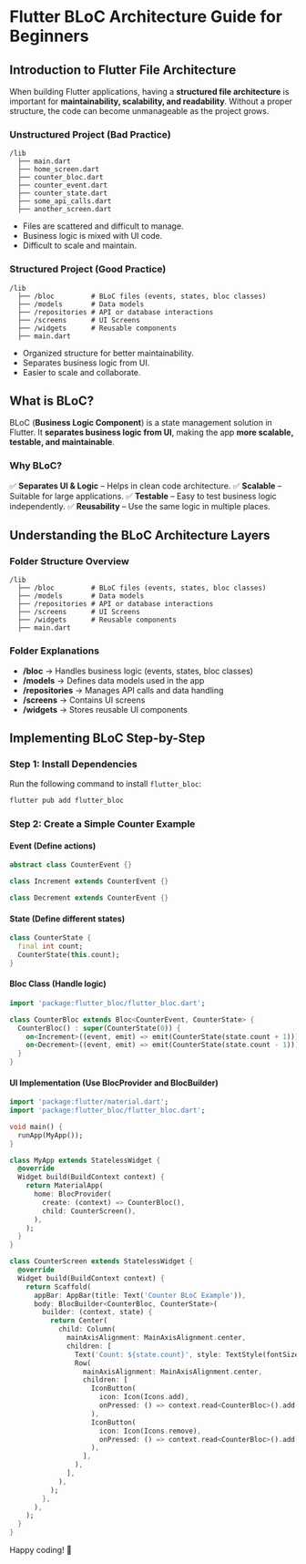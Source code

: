 # Flutter BLoC Architecture Guide for Beginners

## Introduction to Flutter File Architecture

When building Flutter applications, having a **structured file architecture** is important for **maintainability, scalability, and readability**. Without a proper structure, the code can become unmanageable as the project grows.

### **Unstructured Project (Bad Practice)**
```
/lib
  ├── main.dart
  ├── home_screen.dart
  ├── counter_bloc.dart
  ├── counter_event.dart
  ├── counter_state.dart
  ├── some_api_calls.dart
  ├── another_screen.dart
```
- Files are scattered and difficult to manage.
- Business logic is mixed with UI code.
- Difficult to scale and maintain.

### **Structured Project (Good Practice)**
```
/lib
  ├── /bloc         # BLoC files (events, states, bloc classes)
  ├── /models       # Data models
  ├── /repositories # API or database interactions
  ├── /screens      # UI Screens
  ├── /widgets      # Reusable components
  ├── main.dart
```
- Organized structure for better maintainability.
- Separates business logic from UI.
- Easier to scale and collaborate.

## **What is BLoC?**

BLoC (**Business Logic Component**) is a state management solution in Flutter. It **separates business logic from UI**, making the app **more scalable, testable, and maintainable**.

### **Why BLoC?**
✅ **Separates UI & Logic** – Helps in clean code architecture.
✅ **Scalable** – Suitable for large applications.
✅ **Testable** – Easy to test business logic independently.
✅ **Reusability** – Use the same logic in multiple places.

## **Understanding the BLoC Architecture Layers**

### **Folder Structure Overview**

```
/lib
  ├── /bloc         # BLoC files (events, states, bloc classes)
  ├── /models       # Data models
  ├── /repositories # API or database interactions
  ├── /screens      # UI Screens
  ├── /widgets      # Reusable components
  ├── main.dart
```

### **Folder Explanations**
- **/bloc** → Handles business logic (events, states, bloc classes)
- **/models** → Defines data models used in the app
- **/repositories** → Manages API calls and data handling
- **/screens** → Contains UI screens
- **/widgets** → Stores reusable UI components

## **Implementing BLoC Step-by-Step**

### **Step 1: Install Dependencies**

Run the following command to install `flutter_bloc`:
```bash
flutter pub add flutter_bloc
```

### **Step 2: Create a Simple Counter Example**

#### **Event (Define actions)**
```dart
abstract class CounterEvent {}

class Increment extends CounterEvent {}

class Decrement extends CounterEvent {}
```

#### **State (Define different states)**
```dart
class CounterState {
  final int count;
  CounterState(this.count);
}
```

#### **Bloc Class (Handle logic)**
```dart
import 'package:flutter_bloc/flutter_bloc.dart';

class CounterBloc extends Bloc<CounterEvent, CounterState> {
  CounterBloc() : super(CounterState(0)) {
    on<Increment>((event, emit) => emit(CounterState(state.count + 1)));
    on<Decrement>((event, emit) => emit(CounterState(state.count - 1)));
  }
}
```

#### **UI Implementation (Use BlocProvider and BlocBuilder)**
```dart
import 'package:flutter/material.dart';
import 'package:flutter_bloc/flutter_bloc.dart';

void main() {
  runApp(MyApp());
}

class MyApp extends StatelessWidget {
  @override
  Widget build(BuildContext context) {
    return MaterialApp(
      home: BlocProvider(
        create: (context) => CounterBloc(),
        child: CounterScreen(),
      ),
    );
  }
}

class CounterScreen extends StatelessWidget {
  @override
  Widget build(BuildContext context) {
    return Scaffold(
      appBar: AppBar(title: Text('Counter BLoC Example')),
      body: BlocBuilder<CounterBloc, CounterState>(
        builder: (context, state) {
          return Center(
            child: Column(
              mainAxisAlignment: MainAxisAlignment.center,
              children: [
                Text('Count: ${state.count}', style: TextStyle(fontSize: 24)),
                Row(
                  mainAxisAlignment: MainAxisAlignment.center,
                  children: [
                    IconButton(
                      icon: Icon(Icons.add),
                      onPressed: () => context.read<CounterBloc>().add(Increment()),
                    ),
                    IconButton(
                      icon: Icon(Icons.remove),
                      onPressed: () => context.read<CounterBloc>().add(Decrement()),
                    ),
                  ],
                ),
              ],
            ),
          );
        },
      ),
    );
  }
}
```
Happy coding! 🚀

